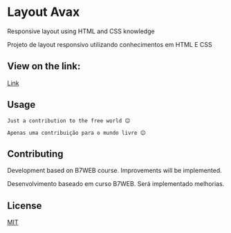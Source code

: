 # Layout Avax

Responsive layout using HTML and CSS knowledge

Projeto de layout responsivo utilizando conhecimentos em HTML E CSS 

## View on the link:

[Link](https://wbrunonogueira.github.io/projeto-Avax/)

## Usage

```
Just a contribution to the free world 😊

Apenas uma contribuição para o mundo livre 😊
```

## Contributing

Development based on B7WEB course.
Improvements will be implemented.

Desenvolvimento baseado em curso B7WEB. 
Será implementado melhorias.

## License

[MIT](https://choosealicense.com/licenses/mit/)
